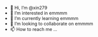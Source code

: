 - 👋 Hi, I’m @xin279
- 👀 I’m interested in  emmmm
- 🌱 I’m currently learning emmmm
- 💞️ I’m looking to collaborate on emmmm
- 📫 How to reach me ...

<!---
xin279/xin279 is a ✨ special ✨ repository because its `README.md` (this file) appears on your GitHub profile.
You can click the Preview link to take a look at your changes.
--->
